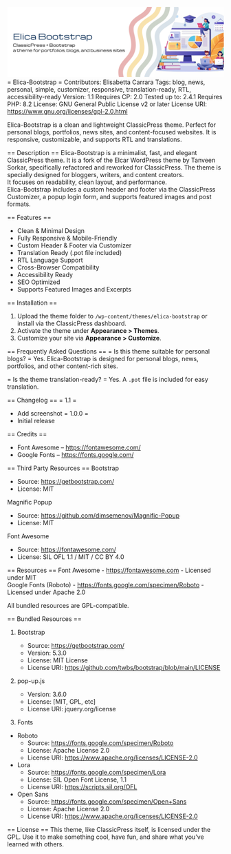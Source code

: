 ![Elica Bootstrap Banner](assets/elica-bootstrap.png)
= Elica-Bootstrap =
Contributors: Elisabetta Carrara
Tags: blog, news, personal, simple, customizer, responsive, translation-ready, RTL, accessibility-ready
Version: 1.1
Requires CP: 2.0
Tested up to: 2.4.1
Requires PHP: 8.2
License: GNU General Public License v2 or later
License URI: https://www.gnu.org/licenses/gpl-2.0.html

Elica-Bootstrap is a clean and lightweight ClassicPress theme. Perfect for personal blogs, portfolios, news sites, and content-focused websites. It is responsive, customizable, and supports RTL and translations.

== Description ==
Elica-Bootstrap is a minimalist, fast, and elegant ClassicPress theme.
It is a fork of the Elcar WordPress theme by Tanveen Sorkar, specifically refactored and reworked for ClassicPress.
The theme is specially designed for bloggers, writers, and content creators.  
It focuses on readability, clean layout, and performance.  
Elica-Bootstrap includes a custom header and footer via the ClassicPress Customizer, a popup login form, and supports featured images and post formats.

== Features ==
* Clean & Minimal Design
* Fully Responsive & Mobile-Friendly
* Custom Header & Footer via Customizer
* Translation Ready (.pot file included)
* RTL Language Support
* Cross-Browser Compatibility
* Accessibility Ready
* SEO Optimized
* Supports Featured Images and Excerpts

== Installation ==
1. Upload the theme folder to `/wp-content/themes/elica-bootstrap` or install via the ClassicPress dashboard.
2. Activate the theme under **Appearance > Themes**.
3. Customize your site via **Appearance > Customize**.

== Frequently Asked Questions ==
= Is this theme suitable for personal blogs? =
Yes. Elica-Bootstrap is designed for personal blogs, news, portfolios, and other content-rich sites.

= Is the theme translation-ready? =
Yes. A `.pot` file is included for easy translation.

== Changelog ==
= 1.1 =
* Add screenshot
= 1.0.0 =
* Initial release

== Credits ==
* Font Awesome – https://fontawesome.com/
* Google Fonts – https://fonts.google.com/

== Third Party Resources ==
Bootstrap
- Source: https://getbootstrap.com/
- License: MIT

Magnific Popup
- Source: https://github.com/dimsemenov/Magnific-Popup
- License: MIT

Font Awesome
- Source: https://fontawesome.com/
- License: SIL OFL 1.1 / MIT / CC BY 4.0

== Resources ==
Font Awesome - https://fontawesome.com - Licensed under MIT  
Google Fonts (Roboto) - https://fonts.google.com/specimen/Roboto - Licensed under Apache 2.0

All bundled resources are GPL-compatible.

== Bundled Resources ==
1. Bootstrap  
   - Source: https://getbootstrap.com/  
   - Version: 5.3.0  
   - License: MIT License  
   - License URI: https://github.com/twbs/bootstrap/blob/main/LICENSE

2. pop-up.js  
   - Version: 3.6.0  
   - License: [MIT, GPL, etc]  
   - License URI: jquery.org/license

3. Fonts  
- Roboto  
  - Source: https://fonts.google.com/specimen/Roboto  
  - License: Apache License 2.0  
  - License URI: https://www.apache.org/licenses/LICENSE-2.0  
- Lora  
  - Source: https://fonts.google.com/specimen/Lora  
  - License: SIL Open Font License, 1.1  
  - License URI: https://scripts.sil.org/OFL  
- Open Sans  
  - Source: https://fonts.google.com/specimen/Open+Sans  
  - License: Apache License 2.0  
  - License URI: https://www.apache.org/licenses/LICENSE-2.0

== License ==
This theme, like ClassicPress itself, is licensed under the GPL.
Use it to make something cool, have fun, and share what you've learned with others.
